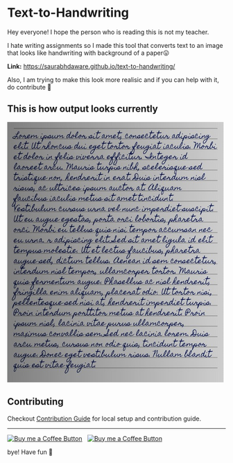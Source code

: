 # Text-to-Handwriting

Hey everyone! I hope the person who is reading this is not my teacher.

I hate writing assignments so I made this tool that converts text to an image that looks like handwriting with background of a paper😛

**Link:** https://saurabhdaware.github.io/text-to-handwriting/

Also, I am trying to make this look more realisic and if you can help with it, do contribute 🌻

## This is how output looks currently
![Sample image of output](sample.jpeg)


## Contributing

Checkout [Contribution Guide](CONTRIBUTING.md) for local setup and contribution guide.

---

[<img alt="Buy me a Coffee Button" width=200 src="https://c5.patreon.com/external/logo/become_a_patron_button.png">](https://www.patreon.com/bePatron?u=31891872) &nbsp; [<img alt="Buy me a Coffee Button" width=200 src="https://cdn.buymeacoffee.com/buttons/default-yellow.png">](https://www.buymeacoffee.com/saurabhdaware)


bye!
Have fun 🦄